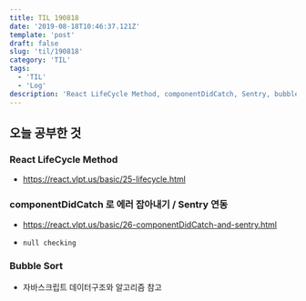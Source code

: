 ```yaml
---
title: TIL 190818 
date: '2019-08-18T10:46:37.121Z'
template: 'post'
draft: false
slug: 'til/190818'
category: 'TIL'
tags:
  - 'TIL'
  - 'Log'
description: 'React LifeCycle Method, componentDidCatch, Sentry, bubble sort 학습'
---
```


## 오늘 공부한 것

### React LifeCycle Method 

- https://react.vlpt.us/basic/25-lifecycle.html

### componentDidCatch 로 에러 잡아내기 / Sentry 연동

- https://react.vlpt.us/basic/26-componentDidCatch-and-sentry.html

- `null checking `

### Bubble Sort

- 자바스크립트 데이터구조와 알고리즘 참고 